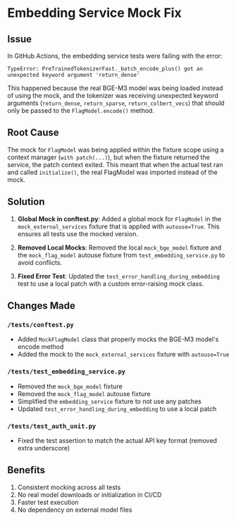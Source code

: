 # Embedding Service Mock Fix

## Issue
In GitHub Actions, the embedding service tests were failing with the error:
```
TypeError: PreTrainedTokenizerFast._batch_encode_plus() got an unexpected keyword argument 'return_dense'
```

This happened because the real BGE-M3 model was being loaded instead of using the mock, and the tokenizer was receiving unexpected keyword arguments (`return_dense`, `return_sparse`, `return_colbert_vecs`) that should only be passed to the `FlagModel.encode()` method.

## Root Cause
The mock for `FlagModel` was being applied within the fixture scope using a context manager (`with patch(...)`), but when the fixture returned the service, the patch context exited. This meant that when the actual test ran and called `initialize()`, the real FlagModel was imported instead of the mock.

## Solution
1. **Global Mock in conftest.py**: Added a global mock for `FlagModel` in the `mock_external_services` fixture that is applied with `autouse=True`. This ensures all tests use the mocked version.

2. **Removed Local Mocks**: Removed the local `mock_bge_model` fixture and the `mock_flag_model` autouse fixture from `test_embedding_service.py` to avoid conflicts.

3. **Fixed Error Test**: Updated the `test_error_handling_during_embedding` test to use a local patch with a custom error-raising mock class.

## Changes Made

### `/tests/conftest.py`
- Added `MockFlagModel` class that properly mocks the BGE-M3 model's encode method
- Added the mock to the `mock_external_services` fixture with `autouse=True`

### `/tests/test_embedding_service.py`
- Removed the `mock_bge_model` fixture
- Removed the `mock_flag_model` autouse fixture
- Simplified the `embedding_service` fixture to not use any patches
- Updated `test_error_handling_during_embedding` to use a local patch

### `/tests/test_auth_unit.py`
- Fixed the test assertion to match the actual API key format (removed extra underscore)

## Benefits
1. Consistent mocking across all tests
2. No real model downloads or initialization in CI/CD
3. Faster test execution
4. No dependency on external model files
